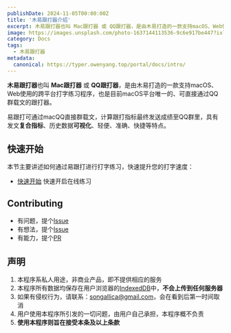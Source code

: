 ```yaml
---
publishDate: 2024-11-05T00:00:00Z
title: '木易跟打器介绍'
excerpt: 木易跟打器也叫 Mac跟打器 或 QQ跟打器，是由木易打造的一款支持macOS、Web使用的跨平台打字练习程序。
image: https://images.unsplash.com/photo-1637144113536-9c6e917be447?ixlib=rb-4.0.3&ixid=M3wxMjA3fDB8MHxwaG90by1wYWdlfHx8fGVufDB8fHx8fA%3D%3D&auto=format&fit=crop&w=1800&q=80&h=1012
category: Docs
tags:
  - 木易跟打器
metadata:
  canonical: https://typer.owenyang.top/portal/docs/intro/
---
```



**木易跟打器**也叫 **Mac跟打器** 或 **QQ跟打器**，是由木易打造的一款支持macOS、Web使用的跨平台打字练习程序，也是目前macOS平台唯一的、可直接通过QQ群载文的跟打器。

易跟打可通过macQQ直接群载文，计算跟打指标最终发送成绩至QQ群里，具有发文**复合指标**、历史数据**可视化**、轻便、准确、快捷等特点。

## 快速开始

本节主要讲述如何通过易跟打进行打字练习，快速提升您的打字速度：

- [快速开始](/portal/docs/quick-started/) 快速开启在线练习

## Contributing

- 有问题，提个[Issue](https://github.com/owenyang0/easy-typer/issues)
- 有想法，提个[Issue](https://github.com/owenyang0/easy-typer/issues)
- 有能力，提个[PR](https://github.com/owenyang0/easy-typer/pulls)
## 声明

1. 本程序系私人用途，非商业产品，即不提供相应的服务
1. 本程序所有数据均保存在用户浏览器的[IndexedDB](https://developer.mozilla.org/zh-CN/docs/Web/API/IndexedDB_API)中，**不会上传到任何服务器**
1. 如果有侵权行为，请联系：[songallica@gmail.com](mailto:songallica@gmail.com)，会在看到后第一时间取消
1. 用户使用本程序所引发的一切问题，由用户自己承担，本程序概不负责
1. **使用本程序则旨在接受本条及以上条款**
